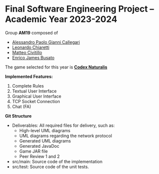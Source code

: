 # Final Software Engineering Project – Academic Year 2023-2024
Group **AM19** composed of
* [Alessandro Paolo Gianni Callegari](https://github.com/Ale02014)
* [Leonardo Chiaretti](https://github.com/cicixgliamici)
* [Matteo Civitillo](https://github.com/matteocivitillo)
* [Enrico James Busato](https://github.com/LaJima)

The game selected for this year is [**Codex Naturalis**](https://www.craniocreations.it/prodotto/codex-naturalis)

**Implemented Features:**

1. Complete Rules
2. Textual User Interface
3. Graphical User Interface
4. TCP Socket Connection
5. Chat (FA)

**Git Structure**

- Deliverables: All required files for delivery, such as:
  - High-level UML diagrams
  - UML diagrams regarding the network protocol
  - Generated UML diagrams
  - Generated JavaDoc
  - Game JAR file
  - Peer Review 1 and 2
- src/main: Source code of the implementation
- src/test: Source code of the unit tests.
